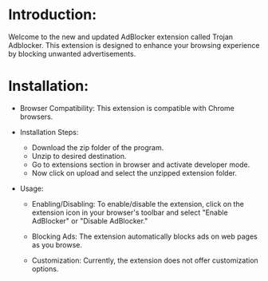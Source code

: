 # Introduction:
Welcome to the new and updated AdBlocker extension called Trojan Adblocker. This extension is designed to enhance your browsing experience by blocking unwanted advertisements.

# Installation:

- Browser Compatibility:
        This extension is compatible with Chrome browsers.

- Installation Steps:
  - Download the zip folder of the program.
  - Unzip to desired destination.
  - Go to extensions section in browser and activate developer mode.
  - Now click on upload and select the unzipped extension folder. 

- Usage:

  - Enabling/Disabling:
        To enable/disable the extension, click on the extension icon in your browser's toolbar and select "Enable AdBlocker" or "Disable AdBlocker."

  - Blocking Ads:
        The extension automatically blocks ads on web pages as you browse.

  - Customization:
        Currently, the extension does not offer customization options.